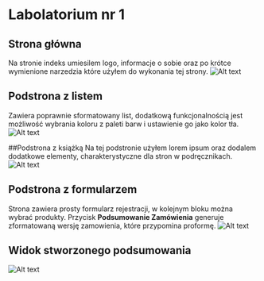 # Labolatorium nr 1

## Strona główna
Na stronie indeks umiesilem logo, informacje o sobie oraz po krótce wymienione narzedzia które użyłem do wykonania tej strony.
![Alt text](/assets/strona-index.png?raw=true "Strona Główna")

## Podstrona z listem
Zawiera poprawnie sformatowany list, dodatkową funkcjonalnością jest możliwość wybrania koloru z paleti barw i ustawienie go jako kolor tła.
![Alt text](/assets/strona-list.png?raw=true "Strona z Listem")

##Podstrona z książką
Na tej podstronie użyłem lorem ipsum oraz dodalem dodatkowe elementy, charakterystyczne dla stron w podręcznikach.
![Alt text](/assets/strona-ksiazka.png?raw=true "Strona z książką")



## Podstrona z formularzem
Strona zawiera prosty formularz rejestracji, w kolejnym bloku można wybrać produkty. Przycisk **Podsumowanie Zamówienia** generuje zformatowaną wersję zamowienia, które przypomina proformę.
![Alt text](/assets/strona-formularz.png?raw=true "Strona z formularzem")

## Widok stworzonego podsumowania
![Alt text](/assets/podsumowanie_zamowienia.png?raw=true "widok wygenerowanego dokumentu")